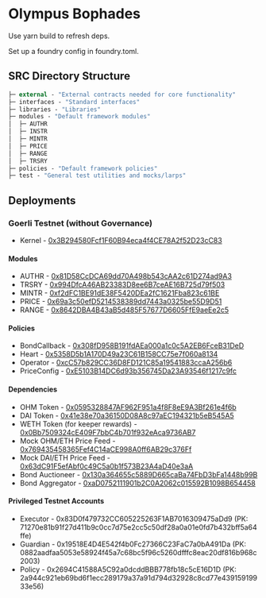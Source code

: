 # Olympus Bophades

Use yarn build to refresh deps.

Set up a foundry config in foundry.toml.

## SRC Directory Structure

```ml
├─ external - "External contracts needed for core functionality"
├─ interfaces - "Standard interfaces"
├─ libraries - "Libraries"
├─ modules - "Default framework modules"
│  ├─ AUTHR
│  ├─ INSTR
│  ├─ MINTR
│  ├─ PRICE
│  ├─ RANGE
│  ├─ TRSRY
├─ policies - "Default framework policies"
├─ test - "General test utilities and mocks/larps"
```

## Deployments

### Goerli Testnet (without Governance)

- Kernel - [0x3B294580Fcf1F60B94eca4f4CE78A2f52D23cC83](https://goerli.etherscan.io/address/0x3b294580fcf1f60b94eca4f4ce78a2f52d23cc83)

#### Modules

- AUTHR - [0x81D58CcDCA69dd70A498b543cAA2c61D274ad9A3](https://goerli.etherscan.io/address/0x81d58ccdca69dd70a498b543caa2c61d274ad9a3)
- TRSRY - [0x994DfcA46AB23383D8ee6B7ceAE16B725d79f503](https://goerli.etherscan.io/address/0x994dfca46ab23383d8ee6b7ceae16b725d79f503)
- MINTR - [0xf2dFC1BE91dE38F5420DEa2fC1621Fba823c61BE](https://goerli.etherscan.io/address/0xf2dfc1be91de38f5420dea2fc1621fba823c61be)
- PRICE - [0x69a3c50efD5214538389dd7443a0325be55D9D51](https://goerli.etherscan.io/address/0x69a3c50efd5214538389dd7443a0325be55d9d51)
- RANGE - [0x8642DBA4B43aB5d485F57677D6605FfE9aeEe2c5](https://goerli.etherscan.io/address/0x8642dba4b43ab5d485f57677d6605ffe9aeee2c5)

#### Policies

- BondCallback - [0x308fD958B191fdAEa000a1c0c5A2EB6FceB31DeD](https://goerli.etherscan.io/address/0x308fd958b191fdaea000a1c0c5a2eb6fceb31ded)
- Heart - [0x5358D5b1A170D49a23C61B158CC75e7f060a8134](https://goerli.etherscan.io/address/0x5358d5b1a170d49a23c61b158cc75e7f060a8134)
- Operator - [0xcC57b829CC36D8FD121C85a19541883ccaA256b6](https://goerli.etherscan.io/address/0xcc57b829cc36d8fd121c85a19541883ccaa256b6)
- PriceConfig - [0xE5103B14DC6d93b356745Da23A93546f1217c9fc](https://goerli.etherscan.io/address/0xe5103b14dc6d93b356745da23a93546f1217c9fc)

#### Dependencies

- OHM Token - [0x0595328847AF962F951a4f8F8eE9A3Bf261e4f6b](https://goerli.etherscan.io/address/0x0595328847af962f951a4f8f8ee9a3bf261e4f6b)
- DAI Token - [0x41e38e70a36150D08A8c97aEC194321b5eB545A5](https://goerli.etherscan.io/address/0x41e38e70a36150d08a8c97aec194321b5eb545a5)
- WETH Token (for keeper rewards) - [0x0Bb7509324cE409F7bbC4b701f932eAca9736AB7](https://goerli.etherscan.io/address/0x0bb7509324ce409f7bbc4b701f932eaca9736ab7)
- Mock OHM/ETH Price Feed - [0x769435458365Fef4C14aCE998A0ff6AB29c376Ff](https://goerli.etherscan.io/address/0x769435458365fef4c14ace998a0ff6ab29c376ff)
- Mock DAI/ETH Price Feed - [0x63dC91F5efAbf0c49C5a0b1f573B23A4aD40e3aA](https://goerli.etherscan.io/address/0x63dc91f5efabf0c49c5a0b1f573b23a4ad40e3aa)
- Bond Auctioneer - [0x130a364655c5889D665caBa74FbD3bFa1448b99B](https://goerli.etherscan.io/address/0x130a364655c5889D665caBa74FbD3bFa1448b99B)
- Bond Aggregator - [0xaD0752111901b2C0A2062c015592B1098B654458](https://goerli.etherscan.io/address/0xad0752111901b2c0a2062c015592b1098b654458)

#### Privileged Testnet Accounts

- Executor - 0x83D0f479732CC605225263F1AB7016309475aDd9 (PK: 71270e81b91f27d411b9c0cc7d75e2cc5c50df28a0a01e0fd7b432bff5a64ffe)
- Guardian - 0x19518E4D4E542f4b0Fc27366C23FaC7a0bA491Da (PK: 0882aadfaa5053e58924f45a7c68bc5f96c5260dfffc8eac20df816b968c2003)
- Policy - 0x2694C41588A5C92a0dcddBBB778fb18c5cE16D1D (PK: 2a944c921eb69bd6f1ecc289179a37a91d794d32928c8cd77e43915919933e56)
